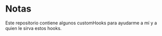 # Notas
Este repositorio contiene algunos customHooks para ayudarme a mí y a quien le sirva estos hooks.

